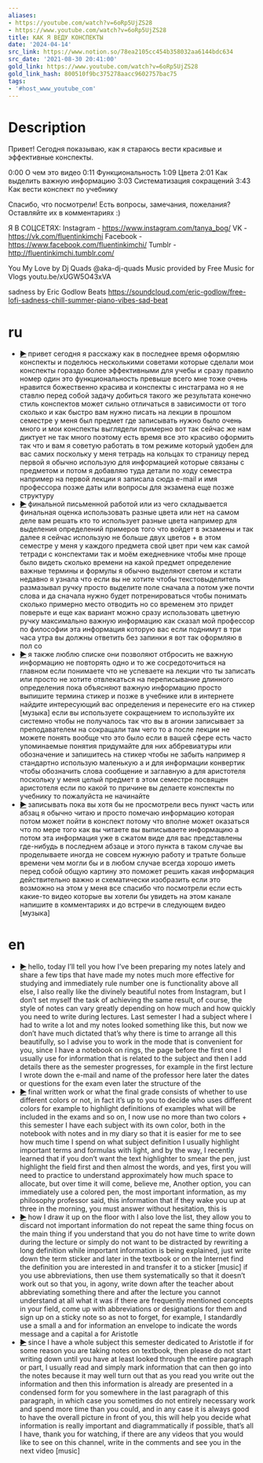 ```yaml
---
aliases:
- https://youtube.com/watch?v=6oRp5UjZS28
- https://www.youtube.com/watch?v=6oRp5UjZS28
title: КАК Я ВЕДУ КОНСПЕКТЫ
date: '2024-04-14'
src_link: https://www.notion.so/78ea2105cc454b358032aa6144bdc634
src_date: '2021-08-30 20:41:00'
gold_link: https://www.youtube.com/watch?v=6oRp5UjZS28
gold_link_hash: 800510f9bc375278aacc9602757bac75
tags:
- '#host_www_youtube_com'
---
```


# Description 
Привет! Сегодня показываю, как я стараюсь вести красивые и эффективные конспекты. 

0:00 О чем это видео
0:11 Функциональность
1:09 Цвета
2:01 Как выделить важную информацию
3:03 Систематизация сокращений
3:43 Как вести конспект по учебнику

Спасибо, что посмотрели! Есть вопросы, замечания, пожелания? Оставляйте их в комментариях :)

Я В СОЦСЕТЯХ: 
Instagram - https://www.instagram.com/tanya_bog/
VK - https://vk.com/fluentinkimchi
Facebook - https://www.facebook.com/fluentinkimchi/
Tumblr - http://fluentinkimchi.tumblr.com/


You My Love by Dj Quads @aka-dj-quads
Music provided by Free Music for Vlogs youtu.be/xUGW5O43xVA

sadness by Eric Godlow Beats
https://soundcloud.com/eric-godlow/free-lofi-sadness-chill-summer-piano-vibes-sad-beat
# ru
 - ~~[▶](https://www.youtube.com/watch?v=6oRp5UjZS28&t=0)~~  привет сегодня я расскажу как в последнее время оформляю конспекты и поделюсь несколькими советами которые сделали мои конспекты гораздо более эффективными для учебы и сразу правило номер один это функциональность превыше всего мне тоже очень нравится божественно красива и конспекты с инстаграма но я не ставлю перед собой задачу добиться такого же результата конечно стиль конспектов может сильно отличаться в зависимости от того сколько и как быстро вам нужно писать на лекции в прошлом семестре у меня был предмет где записывать нужно было очень много и мои конспекты выглядели примерно вот так сейчас же нам диктует не так много поэтому есть время все это красиво оформить так что и вам я советую работать в том режиме который удобен для вас самих поскольку у меня тетрадь на кольцах то страницу перед первой я обычно использую для информацией которые связаны с предметом и потом я добавляю туда детали по ходу семестра например на первой лекции я записала сюда e-mail и имя профессора позже даты или вопросы для экзамена еще позже структуру 
 - ~~[▶](https://www.youtube.com/watch?v=6oRp5UjZS28&t=65)~~  финальной письменной работой или из чего складывается финальная оценка использовать разные цвета или нет на самом деле вам решать кто то использует разные цвета например для выделения определений примеров того что войдет в экзамены и так далее я сейчас использую не больше двух цветов + в этом семестре у меня у каждого предмета свой цвет при чем как самой тетради с конспектами так и моём ежедневнике чтобы мне проще было видеть сколько времени на какой предмет определение важные термины и формулы я обычно выделяют светом и кстати недавно я узнала что если вы не хотите чтобы текстовыделитель размазывал ручку просто выделите поле сначала а потом уже почти слова и да сначала нужно будет потренироваться чтобы понимать сколько примерно место отводить но со временем это придет поверьте и еще как вариант можно сразу использовать цветную ручку максимально важную информацию как сказал мой профессор по философии эта информация которую вас если поднимут в три часа утра вы должны ответить без запинки я вот так оформляю в пол со 
 - ~~[▶](https://www.youtube.com/watch?v=6oRp5UjZS28&t=141)~~  я также люблю списке они позволяют отбросить не важную информацию не повторять одно и то же сосредоточиться на главном если понимаете что не успеваете на лекции что ты записать или просто не хотите отвлекаться на переписывание длинного определения пока объясняют важную информацию просто выпишите термина стикер и позже в учебнике или в интернете найдите интересующий вас определения и перенесите его на стикер [музыка] если вы используете сокращением то используйте их системно чтобы не получалось так что вы в агонии записывает за преподавателем на сокращали там чего то а после лекции не можете понять вообще что это было если в вашей сфере есть часто упоминаемые понятия придумайте для них аббревиатуры или обозначение и запишитесь на стикер чтобы не забыть например я стандартно использую маленькую а и для информации конвертик чтобы обозначить слова сообщение и заглавную а для аристотеля поскольку у меня целый предмет в этом семестре посвящен аристотеля если по какой то причине вы делаете конспекты по учебнику то пожалуйста не начинайте 
 - ~~[▶](https://www.youtube.com/watch?v=6oRp5UjZS28&t=229)~~  записывать пока вы хотя бы не просмотрели весь пункт часть или абзац я обычно читаю и просто помечаю информацию которая потом может пойти в конспект потому что вполне может оказаться что по мере того как вы читаете вы выписываете информацию а потом эта информация уже в сжатом виде для вас представлены где-нибудь в последнем абзаце и этого пункта в таком случае вы проделываете иногда не совсем нужную работу и тратьте больше времени чем могли бы и в любом случае всегда хорошо иметь перед собой общую картину это поможет решить какая информация действительно важно и схематически изобразить если это возможно на этом у меня все спасибо что посмотрели если есть какие-то видео которые вы хотели бы увидеть на этом канале напишите в комментариях и до встречи в следующем видео [музыка] 
# en
 - ~~[▶](https://www.youtube.com/watch?v=6oRp5UjZS28&t=0)~~  hello, today I’ll tell you how I’ve been preparing my notes lately and share a few tips that have made my notes much more effective for studying and immediately rule number one is functionality above all else, I also really like the divinely beautiful notes from Instagram, but I don’t set myself the task of achieving  the same result, of course, the style of notes can vary greatly depending on how much and how quickly you need to write during lectures. Last semester I had a subject where I had to write a lot and my notes looked something like this, but now we don’t have much dictated that’s why  there is time to arrange all this beautifully, so I advise you to work in the mode that is convenient for you, since I have a notebook on rings, the page before the first one I usually use for information that is related to the subject and then I add details there as the semester progresses, for example  in the first lecture I wrote down the e-mail and name of the professor here later the dates or questions for the exam even later the structure of the 
 - ~~[▶](https://www.youtube.com/watch?v=6oRp5UjZS28&t=65)~~  final written work or what the final grade consists of whether to use different colors or not, in fact it’s up to you to decide who uses different colors for example to highlight definitions of examples  what will be included in the exams and so on, I now use no more than two colors + this semester I have each subject with its own color, both in the notebook with notes and in my diary so that it is easier for me to see how much time I spend on what subject definition  I usually highlight important terms and formulas with light, and by the way, I recently learned that if you don’t want the text highlighter to smear the pen, just highlight the field first and then almost the words, and yes, first you will need to practice to understand approximately how much space to allocate, but over time it will come, believe me, Another option, you can immediately use a colored pen, the most important information, as my philosophy professor said, this information that if they wake you up at three in the morning, you must answer without hesitation, this is 
 - ~~[▶](https://www.youtube.com/watch?v=6oRp5UjZS28&t=129)~~  how I draw it up on the floor with I also love the list, they allow you to discard not  important information do not repeat the same thing focus on the main thing if you understand that you do not have time to write down during the lecture or simply do not want to be distracted by rewriting a long definition while important information is being explained, just write down the term sticker and later in the textbook or on the Internet find the definition you are interested in and transfer it to a sticker [music] if you use abbreviations, then use them systematically so that it doesn’t work out so that you, in agony, write down after the teacher about abbreviating something there and after the lecture you cannot understand at all what it was if there are frequently mentioned concepts in your field, come up with  abbreviations or designations for them and sign up on a sticky note so as not to forget, for example, I standardly use a small a and for information an envelope to indicate the words message and a capital a for Aristotle 
 - ~~[▶](https://www.youtube.com/watch?v=6oRp5UjZS28&t=215)~~  since I have a whole subject this semester dedicated to Aristotle if for some reason you are taking notes on textbook, then please do not start writing down until you have at least looked through the entire paragraph or part, I usually read and simply mark information that can then go into the notes because it may well turn out that as you read you write out the information and then this information is already  are presented in a condensed form for you somewhere in the last paragraph of this paragraph, in which case you sometimes do not entirely necessary work and spend more time than you could, and in any case it is always good to have the overall picture in front of you, this will help you decide what information is really important  and diagrammatically if possible, that’s all I have, thank you for watching, if there are any videos that you would like to see on this channel, write in the comments and see you in the next video [music]